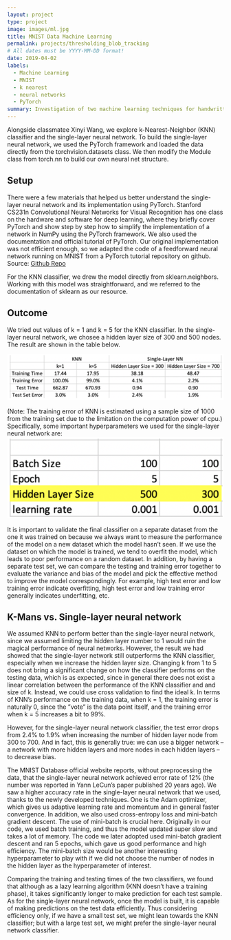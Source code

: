 ```yaml
---
layout: project
type: project
image: images/ml.jpg
title: MNIST Data Machine Learning
permalink: projects/thresholding_blob_tracking
# All dates must be YYYY-MM-DD format!
date: 2019-04-02
labels:
  - Machine Learning
  - MNIST
  - k nearest
  - neural networks
  - PyTorch
summary: Investigation of two machine learning techniques for handwritten digit classification.
---
```


Alongside classmatee Xinyi Wang, we explore k-Nearest-Neighbor (KNN) classifier and the single-layer neural network. To build the single-layer neural network, we used the PyTorch framework and loaded the data directly from the torchvision.datasets class. We then modify the Module class from torch.nn to build our own neural net structure. 

## Setup

There were a few materials that helped us better understand the single-layer neural network and its implementation using PyTorch. Stanford CS231n Convolutional Neural Networks for Visual Recognition has one class on the hardware and software for deep learning, where they briefly cover PyTorch and show step by step how to simplify the implementation of a network in NumPy using the PyTorch framework. We also used the documentation and official tutorial of PyTorch. Our original implementation was not efficient enough, so we adapted the code of a feedforward neural network running on MNIST from a PyTorch tutorial repository on github. 
Source: <a href="https://github.com/ilomeli450/Thresholding-And-Blob-Tracking"><i class="large github icon"></i>Github Repo</a>

For the KNN classifier, we drew the model directly from sklearn.neighbors. Working with this model was straightforward, and we referred to the documentation of sklearn as our resource.



## Outcome

We tried out values of k = 1 and k = 5 for the KNN classifier. In the single-layer neural network, we chosee a hidden layer size of 300 and 500 nodes. The result are shown in the table below.

<img class="ui medium right floated rounded image" src="../images/table.png">

(Note: The training error of KNN is estimated using a sample size of 1000 from the training set due to the limitation on the computation power of cpu.)
Specifically, some important hyperparameters we used for the single-layer neural network are:
<img class="ui medium right floated rounded image" src="../images/hyperparam.png">

It is important to validate the final classifier on a separate dataset from the one it was trained on because we always want to measure the performance of the model on a new dataset which the model hasn’t seen. If we use the dataset on which the model is trained, we tend to overfit the model, which leads to poor performance on a random dataset. In addition, by having a separate test set, we can compare the testing and training error together to evaluate the variance and bias of the model and pick the effective method to improve the model correspondingly. For example, high test error and low training error indicate overfitting, high test error and low training error generally indicates underfitting, etc.


## K-Mans vs. Single-layer neural network
We assumed KNN to perform better than the single-layer neural network, since we assumed limiting the hidden layer number to 1 would ruin the magical performance of neural networks. However, the result we had showed that the single-layer network still outperforms the KNN classifier, especially when we increase the hidden layer size.
Changing k from 1 to 5 does not bring a significant change on how the classifier performs on the testing data, which is as expected, since in general there does not exist a linear correlation between the performance of the KNN classifier and and size of k. Instead, we could use cross validation to find the ideal k. In terms of KNN’s performance on the training data, when k = 1, the training error is naturally 0, since the ”vote” is the data point itself, and the training error when k = 5 increases a bit to 99%.

However, for the single-layer neural network classifier, the test error drops from 2.4% to 1.9% when increasing the number of hidden layer node from 300 to 700. And in fact, this is generally true: we can use a bigger network – a network with more hidden layers and more nodes in each hidden layers – to decrease bias.

The MNIST Database official website reports, without preprocessing the data, that the single-layer neural network achieved error rate of 12% (the number was reported in Yann LeCun’s paper published 20 years ago). We saw a higher accuracy rate in the single-layer neural network that we used, thanks to the newly developed techniques. One is the Adam optimizer, which gives us adaptive learning rate and momentum and in general faster convergence. In addition, we also used cross-entropy loss and mini-batch gradient descent. The use of mini-batch is crucial here. Originally in our code, we used batch training, and thus the model updated super slow and takes a lot of memory. The code we later adopted used mini-batch gradient descent and ran 5 epochs, which gave us good performance and high efficiency. The mini-batch size would be another interesting hyperparameter to play with if we did not choose the number of nodes in the hidden layer as the hyperparameter of interest.

Comparing the training and testing times of the two classifiers, we found that although as a lazy learning algorithm (KNN doesn’t have a training phase), it takes significantly longer to make prediction for each test sample. As for the single-layer neural network, once the model is built, it is capable of making predictions on the test data efficiently. Thus considering efficiency only, if we have a small test set, we might lean towards the KNN classifier; but with a large test set, we might prefer the single-layer neural network classifier.


